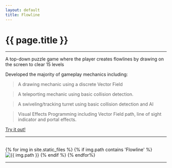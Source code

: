 ```yaml
---
layout: default
title: Flowline
---
```

# {{ page.title }}

---

A top-down puzzle game where the player creates flowlines by drawing on the screen to clear 15 levels

Developed the majority of gameplay mechanics including:

> A drawing mechanic using a discrete Vector Field

> A teleporting mechanic using basic collision detection.

> A swiveling/tracking turret using basic collision detection and AI

> Visual Effects Programming including Vector Field path, line of sight indicator and portal effects.

[Try it out!](http://games.digipen.edu/games/flowline)

---

<html>
    <div class="gallery-container">
        {% for img in site.static_files %}
            {% if img.path contains 'Flowline' %}
                <img class="gallery-img" src="{{ img.path }}" alt="{{ img.path }}">
            {% endif %}
        {% endfor%}
    </div>
</html>

---

